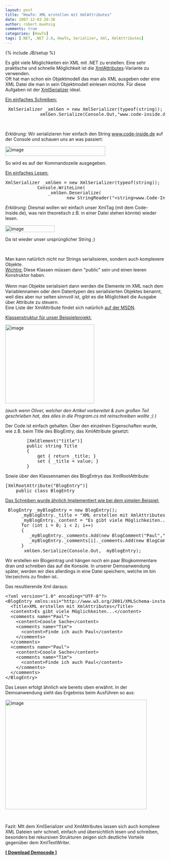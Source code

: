 ```yaml
---
layout: post
title: "HowTo: XML erstellen mit XmlAttributes"
date: 2007-12-03 20:38
author: robert.muehsig
comments: true
categories: [HowTo]
tags: [.NET, .NET 2.0, HowTo, Serializer, Xml, XmlAttributes]
---
```

{% include JB/setup %}
<p>Es gibt viele Möglichkeiten ein XML mit .NET zu erstellen. Eine sehr praktische und schnelle Möglichkeit ist die <a href="http://msdn2.microsoft.com/en-us/library/system.xml.serialization.xmlattributes.aspx" target="_blank">XmlAttributes</a>-Variante zu verwenden. <br>Oft hat man schon ein Objektmodell das man als XML ausgeben oder eine XML Datei die man in sein Objektmodell einlesen möchte. Für diese Aufgaben ist der <a href="http://msdn2.microsoft.com/en-us/library/system.xml.serialization.xmlserializer.aspx" target="_blank">XmlSerializer</a> ideal.</p> <p><u>Ein einfaches Schreiben:</u></p> <div class="CodeFormatContainer"><pre class="csharpcode"> XmlSerializer _xmlGen = <span class="kwrd">new</span> XmlSerializer(<span class="kwrd">typeof</span>(<span class="kwrd">string</span>));
            _xmlGen.Serialize(Console.Out,"<span class="str">www.code-inside.de"</span>);</pre></div>
<p>&nbsp;</p>
<p><em>Erklärung: </em>Wir serializieren hier einfach den String <a href="http://www.code-inside.de">www.code-inside.de</a> auf der Console und schauen uns an was passiert:</p>
<p><a href="{{BASE_PATH}}/assets/wp-images/image179.png"><img style="border-right: 0px; border-top: 0px; border-left: 0px; border-bottom: 0px" height="30" alt="image" src="{{BASE_PATH}}/assets/wp-images/image-thumb158.png" width="316" border="0"></a> </p>
<p>So wird es auf der Kommandozeile ausgegeben.</p>
<p><u>Ein einfaches Lesen:</u></p>
<div class="CodeFormatContainer"><pre class="csharpcode">XmlSerializer _xmlGen = <span class="kwrd">new</span> XmlSerializer(<span class="kwrd">typeof</span>(<span class="kwrd">string</span>));
            Console.WriteLine(
                _xmlGen.Deserialize(
                       <span class="kwrd">new</span> StringReader(<span class="str">"&lt;string&gt;www.Code-Inside.de&lt;/string&gt;"</span>)));</pre></div>
<p><em>Erklärung:</em> Diesmal wollen wir einfach unser XmlTag (mit dem Code-Inside.de), was rein theoretisch z.B. in einer Datei stehen könnte) wieder lesen.</p>
<p><a href="{{BASE_PATH}}/assets/wp-images/image180.png"><img style="border-right: 0px; border-top: 0px; border-left: 0px; border-bottom: 0px" height="21" alt="image" src="{{BASE_PATH}}/assets/wp-images/image-thumb159.png" width="156" border="0"></a> </p>
<p>Da ist wieder unser ursprünglicher String ;)</p>
<p>&nbsp;</p>
<p>Man kann natürlich nicht nur Strings serialisieren, sondern auch komplexere Objekte. <br><u>Wichtig:</u> Diese Klassen müssen dann "public" sein und einen leeren Konstruktor haben. <br><br>Wenn man Objekte serialisiert dann werden die Elemente im XML nach dem Variablennamen oder dem Datentypen des serialisierten Objektes benannt, weil dies aber nur selten sinnvoll ist, gibt es die Möglichkeit die Ausgabe über Attribute zu steuern. <br>Eine Liste der XmlAttribute findet sich natürlich <a href="Man kann nat&uuml;rlich nicht nur strings sondern auch komplexere Objekte serialisieren, diese Klassen m&uuml;ssen dann &quot;public&quot; sein und einen leeren Konstruktor haben. " target="_blank">auf der MSDN</a>.</p>
<p><u>Klassenstruktur für unser Beispielprojekt:</u></p>
<p><a href="{{BASE_PATH}}/assets/wp-images/image181.png"><img style="border-right: 0px; border-top: 0px; border-left: 0px; border-bottom: 0px" height="248" alt="image" src="{{BASE_PATH}}/assets/wp-images/image-thumb160.png" width="281" border="0"></a> </p>
<p><em>(auch wenn Oliver, welcher den Artikel vorbereitet &amp; zum großen Teil geschrieben hat, das alles in die Program.cs mit reinschreiben wollte ;) )</em></p>
<p>Der Code ist einfach gehalten. Über den einzelnen Eigenschaften wurde, wie z.B. beim Title des BlogEntry, das XmlAttribute gesetzt:</p>
<div class="CodeFormatContainer"><pre class="csharpcode">        [XmlElement(<span class="str">"title"</span>)]
        <span class="kwrd">public</span> <span class="kwrd">string</span> Title
        {
            get { <span class="kwrd">return</span> _title; }
            set { _title = <span class="kwrd">value</span>; }
        }</pre></div>
<p>Sowie über den Klassennamen des BlogEntrys das XmlRootAttribute:</p>
<div class="CodeFormatContainer"><pre class="csharpcode">[XmlRootAttribute(<span class="str">"BlogEntry"</span>)]
    <span class="kwrd">public</span> <span class="kwrd">class</span> BlogEntry</pre></div>
<p><u>Das Schreiben wurde ähnlich Implementiert wie bei dem simplen Beispiel:</u></p>
<div class="CodeFormatContainer"><pre class="csharpcode"> BlogEntry _myBlogEntry = <span class="kwrd">new</span> BlogEntry();
      _myBlogEntry._title = <span class="str">"XML erstellen mit XmlAttributes"</span>;
      _myBlogEntry._content = <span class="str">"Es gibt viele Möglichkeiten..."</span>;
      <span class="kwrd">for</span> (<span class="kwrd">int</span> i = 0; i &lt; 2; i++)
      {
         _myBlogEntry._comments.Add(<span class="kwrd">new</span> BlogComment(<span class="str">"Paul"</span>,<span class="str">"Cooole Sache"</span>));
         _myBlogEntry._comments[i]._comments.Add(<span class="kwrd">new</span> BlogComment(<span class="str">"Tim"</span>, <span class="str">"Finde ich auch Paul"</span>)); 
      }      
      _xmlGen.Serialize(Console.Out, _myBlogEntry);</pre></div>
<p>Wir erstellen ein Blogeintrag und hängen noch ein paar Blogkommentare dran und schreiben das auf die Konsole. In unserer Demoanwendung später, werden wir dies allerdings in eine Datei speichern, welche im bin Verzeichnis zu finden ist..</p>
<p>Das resultierende Xml daraus:</p>
<div class="CodeFormatContainer"><pre class="csharpcode">&lt;?xml version=<span class="str">"1.0"</span> encoding=<span class="str">"UTF-8"</span>?&gt;
&lt;BlogEntry xmlns:xsi=<span class="str">"http://www.w3.org/2001/XMLSchema-instance"</span> xmlns:xsd=<span class="str">"http ://www.w3.org/2001/XMLSchema"</span>&gt;
  &lt;Title&gt;XML erstellen mit XmlAttributes&lt;/Title&gt;
  &lt;content&gt;Es gibt viele Möglichkeiten...&lt;/content&gt;
  &lt;comments name=<span class="str">"Paul"</span>&gt;
    &lt;content&gt;Cooole Sache&lt;/content&gt;
    &lt;comments name=<span class="str">"Tim"</span>&gt;
      &lt;content&gt;Finde ich auch Paul&lt;/content&gt;
    &lt;/comments&gt;
  &lt;/comments&gt;
  &lt;comments name=<span class="str">"Paul"</span>&gt;
    &lt;content&gt;Cooole Sache&lt;/content&gt;
    &lt;comments name=<span class="str">"Tim"</span>&gt;
      &lt;content&gt;Finde ich auch Paul&lt;/content&gt;
    &lt;/comments&gt;
  &lt;/comments&gt;
&lt;/BlogEntry&gt;</pre></div>
<p>Das Lesen erfolgt ähnlich wie bereits oben erwähnt. In der Demoanwendung sieht das Ergebniss beim Ausführen so aus:</p>
<p><a href="{{BASE_PATH}}/assets/wp-images/image182.png"><img style="border-right: 0px; border-top: 0px; border-left: 0px; border-bottom: 0px" height="345" alt="image" src="{{BASE_PATH}}/assets/wp-images/image-thumb161.png" width="447" border="0"></a> </p>
<p>&nbsp;</p>
<p>Fazit: MIt dem XmlSerializer und XmlAttributes lassen sich auch komplexe XML Dateien sehr schnell, einfach und übersichtlich lesen und schreiben, besonders bei rekursiven Strukturen zeigen sich deutliche Vorteile gegenüber dem XmlTextWriter.</p>
<p><strong><a href="http://{{BASE_PATH}}/assets/files/democode/xmlattributes/xmlattributes.zip" target="_blank">[ Download Democode ]</a></strong></p>
